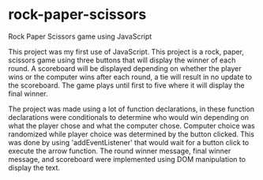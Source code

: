 # rock-paper-scissors

Rock Paper Scissors game using JavaScript

This project was my first use of JavaScript. This project is a rock, paper, scissors game using three buttons that will display the winner of each round. A scoreboard will be displayed depending on whether the player wins or the computer wins after each round, a tie will result in no update to the scoreboard. The game plays until first to five where it will display the final winner.

The project was made using a lot of function declarations, in these function declarations were conditionals to determine who would win depending on what the player chose and what the computer chose. Computer choice was randomized while player choice was determined by the button clicked. This was done by using 'addEventListener' that would wait for a button click to execute the arrow function. The round winner message, final winner message, and scoreboard were implemented using DOM manipulation to display the text.
